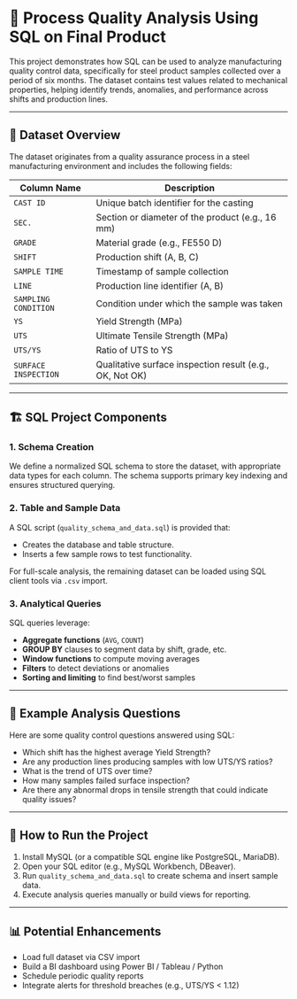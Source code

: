 
# 🧪 Process Quality Analysis Using SQL on Final Product

This project demonstrates how SQL can be used to analyze manufacturing quality control data, specifically for steel product samples collected over a period of six months. The dataset contains test values related to mechanical properties, helping identify trends, anomalies, and performance across shifts and production lines.

---

## 📁 Dataset Overview

The dataset originates from a quality assurance process in a steel manufacturing environment and includes the following fields:

| Column Name         | Description |
|---------------------|-------------|
| `CAST ID`           | Unique batch identifier for the casting |
| `SEC.`              | Section or diameter of the product (e.g., 16 mm) |
| `GRADE`             | Material grade (e.g., FE550 D) |
| `SHIFT`             | Production shift (A, B, C) |
| `SAMPLE TIME`       | Timestamp of sample collection |
| `LINE`              | Production line identifier (A, B) |
| `SAMPLING CONDITION`| Condition under which the sample was taken |
| `YS`                | Yield Strength (MPa) |
| `UTS`               | Ultimate Tensile Strength (MPa) |
| `UTS/YS`            | Ratio of UTS to YS |
| `SURFACE INSPECTION`| Qualitative surface inspection result (e.g., OK, Not OK) |

---

## 🏗️ SQL Project Components

### 1. Schema Creation

We define a normalized SQL schema to store the dataset, with appropriate data types for each column. The schema supports primary key indexing and ensures structured querying.

### 2. Table and Sample Data

A SQL script (`quality_schema_and_data.sql`) is provided that:
- Creates the database and table structure.
- Inserts a few sample rows to test functionality.

For full-scale analysis, the remaining dataset can be loaded using SQL client tools via `.csv` import.

### 3. Analytical Queries

SQL queries leverage:
- **Aggregate functions** (`AVG`, `COUNT`)
- **GROUP BY** clauses to segment data by shift, grade, etc.
- **Window functions** to compute moving averages
- **Filters** to detect deviations or anomalies
- **Sorting and limiting** to find best/worst samples

---

## 🧪 Example Analysis Questions

Here are some quality control questions answered using SQL:

- Which shift has the highest average Yield Strength?
- Are any production lines producing samples with low UTS/YS ratios?
- What is the trend of UTS over time?
- How many samples failed surface inspection?
- Are there any abnormal drops in tensile strength that could indicate quality issues?

---

## 🚀 How to Run the Project

1. Install MySQL (or a compatible SQL engine like PostgreSQL, MariaDB).
2. Open your SQL editor (e.g., MySQL Workbench, DBeaver).
3. Run `quality_schema_and_data.sql` to create schema and insert sample data.
4. Execute analysis queries manually or build views for reporting.

---

## 📊 Potential Enhancements

- Load full dataset via CSV import
- Build a BI dashboard using Power BI / Tableau / Python
- Schedule periodic quality reports
- Integrate alerts for threshold breaches (e.g., UTS/YS < 1.12)

